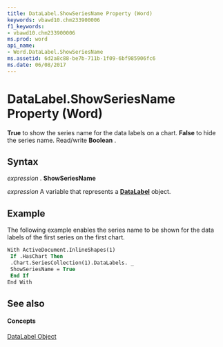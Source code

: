 ```yaml
---
title: DataLabel.ShowSeriesName Property (Word)
keywords: vbawd10.chm233900006
f1_keywords:
- vbawd10.chm233900006
ms.prod: word
api_name:
- Word.DataLabel.ShowSeriesName
ms.assetid: 6d2a8c88-be7b-711b-1f09-6bf985906fc6
ms.date: 06/08/2017
---
```



# DataLabel.ShowSeriesName Property (Word)

 **True** to show the series name for the data labels on a chart. **False** to hide the series name. Read/write **Boolean** .


## Syntax

 _expression_ . **ShowSeriesName**

 _expression_ A variable that represents a **[DataLabel](datalabel-object-word.md)** object.


## Example

The following example enables the series name to be shown for the data labels of the first series on the first chart.


```vb
With ActiveDocument.InlineShapes(1) 
 If .HasChart Then 
 .Chart.SeriesCollection(1).DataLabels. _ 
 ShowSeriesName = True 
 End If 
End With
```


## See also


#### Concepts


[DataLabel Object](datalabel-object-word.md)

